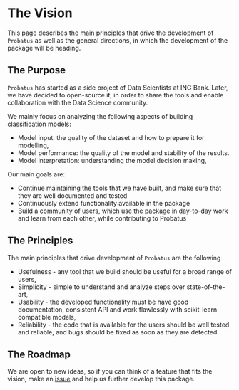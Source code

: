 # The Vision

This page describes the main principles that drive the development of `Probatus` as well as the general directions, in which the development of the package will be heading.

## The Purpose

`Probatus` has started as a side project of Data Scientists at ING Bank.
Later, we have decided to open-source it, in order to share the tools and enable collaboration with the Data Science community.

We mainly focus on analyzing the following aspects of building classification models:
- Model input: the quality of the dataset and how to prepare it for modelling,
- Model performance: the quality of the model and stability of the results.
- Model interpretation: understanding the model decision making,

Our main goals are:
- Continue maintaining the tools that we have built, and make sure that they are well documented and tested
- Continuously extend functionality available in the package
- Build a community of users, which use the package in day-to-day work and learn from each other, while contributing to Probatus

## The Principles

The main principles that drive development of `Probatus` are the following

- Usefulness - any tool that we build should be useful for a broad range of users,
- Simplicity - simple to understand and analyze steps over state-of-the-art,
- Usability - the developed functionality must be have good documentation, consistent API and work flawlessly with scikit-learn compatible models,
- Reliability - the code that is available for the users should be well tested and reliable, and bugs should be fixed as soon as they are detected.

## The Roadmap

We are open to new ideas, so if you can think of a feature that fits the vision, make an [issue](https://github.com/ing-bank/Probatus/issues) and help us further develop this package.